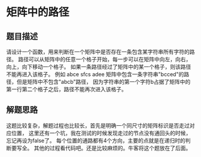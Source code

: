 # 矩阵中的路径
## 题目描述
请设计一个函数，用来判断在一个矩阵中是否存在一条包含某字符串所有字符的路径。
路径可以从矩阵中的任意一个格子开始，每一步可以在矩阵中向左，向右，向上，向下移动一个格子。
如果一条路径经过了矩阵中的某一个格子，则该路径不能再进入该格子。 
例如
abce
sfcs
adee
矩阵中包含一条字符串"bcced"的路径，但是矩阵中不包含"abcb"路径，
因为字符串的第一个字符b占据了矩阵中的第一行第二个格子之后，路径不能再次进入该格子。
## 解题思路
这题比较复杂，解题过程也比较长，首先是明确一个同尺寸的矩阵标识是否走过对应位置，
这里还有一个坑，我在测试的时候发现走过的节点没有通回头的时候，忘记再设为false了。
每个位置的通路都有4个方向，主要的点就是在递归时的判断要写全。
其他的过程看代码吧。还是比较麻烦的。牛客将这个题放在了后面。

